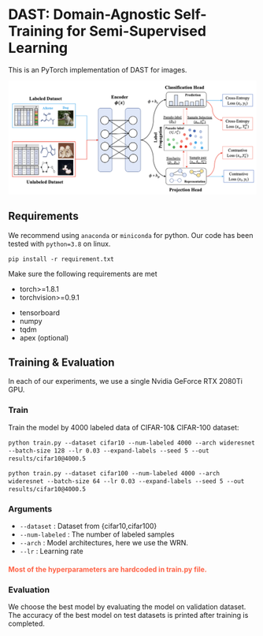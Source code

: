 # DAST: Domain-Agnostic Self-Training for Semi-Supervised Learning
This is an  PyTorch implementation of DAST for images.

![image-20230125133836939](img/image-20230125133836939.png)



## Requirements

We recommend using `anaconda` or `miniconda` for python. Our code has been tested with `python=3.8` on linux.

```
pip install -r requirement.txt
```

Make sure the following requirements are met

* torch>=1.8.1
* torchvision>=0.9.1

- tensorboard
- numpy
- tqdm
- apex (optional)



## Training & Evaluation

In each of our experiments, we use a single Nvidia GeForce RTX 2080Ti GPU.

### Train

Train the model by 4000 labeled data of CIFAR-10& CIFAR-100 dataset:

```
python train.py --dataset cifar10 --num-labeled 4000 --arch wideresnet --batch-size 128 --lr 0.03 --expand-labels --seed 5 --out results/cifar10@4000.5
```

```
python train.py --dataset cifar100 --num-labeled 4000 --arch wideresnet --batch-size 64 --lr 0.03 --expand-labels --seed 5 --out results/cifar10@4000.5
```

### Arguments

* `--dataset` : Dataset from {cifar10,cifar100}
* `--num-labeled` : The number of labeled samples
* `--arch` : Model architectures, here we use the WRN.
* `--lr` : Learning rate

#### <span style="color:Tomato">Most of the hyperparameters are hardcoded in train.py file.</span>

### Evaluation

We choose the best model by evaluating the model on validation dataset. The accuracy of the best model on test datasets is printed after training is completed.


